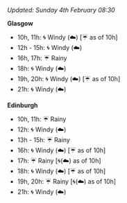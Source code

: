 *Updated: Sunday 4th February 08:30*

**Glasgow**

* 10h, 11h: :cyclone: Windy (:cloud:) [:umbrella: as of 10h]
* 12h - 15h: :cyclone: Windy (:cloud:)
* 16h, 17h: :umbrella: Rainy
* 18h: :cyclone: Windy (:cloud:)
* 19h, 20h: :cyclone: Windy (:cloud:) [:umbrella: as of 10h]
* 21h: :cyclone: Windy (:cloud:)

**Edinburgh**

* 10h, 11h: :umbrella: Rainy
* 12h: :cyclone: Windy (:cloud:)
* 13h - 15h: :umbrella: Rainy
* 16h: :cyclone: Windy (:cloud:) [:umbrella: as of 10h]
* 17h: :umbrella: Rainy [:cyclone:(:cloud:) as of 10h]
* 18h: :cyclone: Windy (:cloud:) [:umbrella: as of 10h]
* 19h, 20h: :umbrella: Rainy [:cyclone:(:cloud:) as of 10h]
* 21h: :cyclone: Windy (:cloud:)
